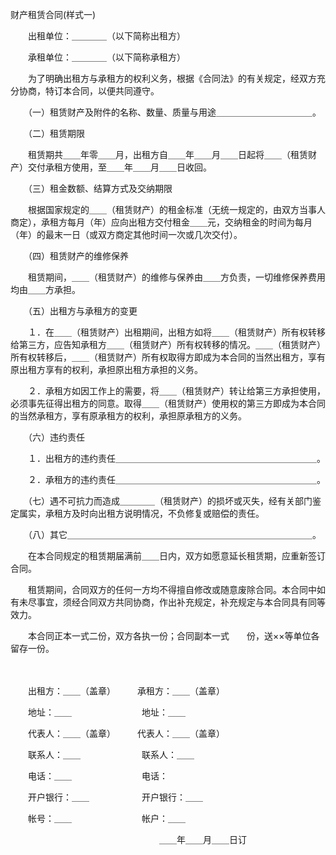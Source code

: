 



财产租赁合同(样式一)



 

　　出租单位：＿＿＿＿（以下简称出租方）

　　承租单位：＿＿＿＿（以下简称承租方）

　　为了明确出租方与承租方的权利义务，根据《合同法》的有关规定，经双方充分协商，特订本合同，以便共同遵守。

　　（一）租赁财产及附件的名称、数量、质量与用途＿＿＿＿＿＿＿＿＿＿＿。

　　（二）租赁期限

　　租赁期共＿＿年零＿＿月，出租方自＿＿年＿＿月＿＿日起将＿＿（租赁财产）交付承租方使用，至＿＿年＿＿月＿＿日收回。

　　（三）租金数额、结算方式及交纳期限

　　根据国家规定的＿＿（租赁财产）的租金标准（无统一规定的，由双方当事人商定），承租方每月（年）应向出租方交付租金＿＿元，交纳租金的时间为每月（年）的最末一日（或双方商定其他时间一次或几次交付）。

　　（四）租赁财产的维修保养

　　租赁期间，＿＿（租赁财产）的维修与保养由＿＿方负责，一切维修保养费用均由＿＿方承担。

　　（五）出租方与承租方的变更

　　１．在＿＿（租赁财产）出租期间，出租方如将＿＿（租赁财产）所有权转移给第三方，应告知承租方＿＿（租赁财产）所有权转移的情况。＿＿（租赁财产）所有权转移后，＿＿（租赁财产）所有权取得方即成为本合同的当然出租方，享有原出租方享有的权利，承担原出租方承担的义务。

　　２．承租方如因工作上的需要，将＿＿（租赁财产）转让给第三方承担使用，必须事先征得出租方的同意。取得＿＿（租赁财产）使用权的第三方即成为本合同的当然承租方，享有原承租方的权利，承担原承租方的义务。

　　（六）违约责任

　　１．出租方的违约责任＿＿＿＿＿＿＿＿＿＿＿＿＿＿＿＿＿＿＿＿＿＿＿。

　　２．承租方的违约责任＿＿＿＿＿＿＿＿＿＿＿＿＿＿＿＿＿＿＿＿＿＿＿。

　　（七）遇不可抗力而造成＿＿＿＿（租赁财产）的损坏或灭失，经有关部门鉴定属实，承租方及时向出租方说明情况，不负修复或赔偿的责任。

　　（八）其它＿＿＿＿＿＿＿＿＿＿＿＿＿＿＿＿＿＿＿＿＿＿＿＿＿＿＿＿。

　　在本合同规定的租赁期届满前＿＿日内，双方如愿意延长租赁期，应重新签订合同。

　　租赁期间，合同双方的任何一方均不得擅自修改或随意废除合同。本合同中如有未尽事宜，须经合同双方共同协商，作出补充规定，补充规定与本合同具有同等效力。

　　本合同正本一式二份，双方各执一份；合同副本一式　　份，送××等单位各留存一份。

　　

　　出租方：＿＿（盖章）　　　承租方：＿＿（盖章）

　　地址：＿＿　　　　　　　　地址：＿＿

　　代表人：＿＿（盖章）　　　代表人：＿＿（盖章）

　　联系人：＿＿　　　　　　　联系人：＿＿

　　电话：＿＿　　　　　　　　电话：

　　开户银行：＿＿　　　　　　开户银行：＿＿

　　帐号：＿＿　　　　　　　　帐户：＿＿

　　　　　　　　　　　　　　　　　＿＿年＿＿月＿＿日订